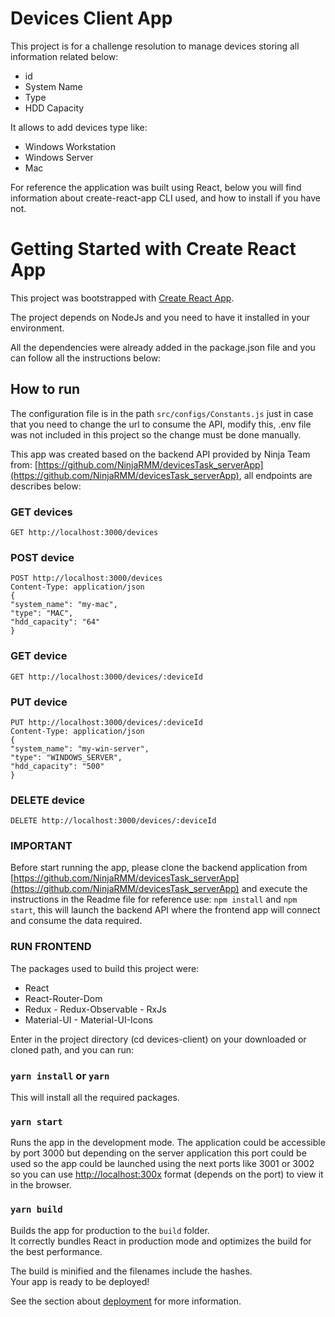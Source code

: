 
# Devices Client App
This project is for a challenge resolution to manage devices storing all information related below:
  * id
  * System Name
  * Type
  * HDD Capacity

It allows to add devices type like:
  * Windows Workstation
  * Windows Server
  * Mac

For reference the application was built using React, below you will find information about create-react-app CLI used, and how to install if you have not.

# Getting Started with Create React App

This project was bootstrapped with [Create React App](https://github.com/facebook/create-react-app).

The project depends on NodeJs and you need to have it installed in your environment.

All the dependencies were already added in the package.json file and you can follow all the instructions below:

## How to run

The configuration file is in the path `src/configs/Constants.js` just in case that you need to change the url to consume the API, modify this, .env file was not included in this project so the change must be done manually.

This app was created based on the backend API provided by Ninja Team from: [https://github.com/NinjaRMM/devicesTask_serverApp](https://github.com/NinjaRMM/devicesTask_serverApp), all endpoints are describes below:

### GET devices

    GET http://localhost:3000/devices

### POST device

    POST http://localhost:3000/devices
    Content-Type: application/json
    {
    "system_name": "my-mac",
    "type": "MAC",
    "hdd_capacity": "64"
    }

### GET device

    GET http://localhost:3000/devices/:deviceId

### PUT device

    PUT http://localhost:3000/devices/:deviceId
    Content-Type: application/json
    {
    "system_name": "my-win-server",
    "type": "WINDOWS_SERVER",
    "hdd_capacity": "500"
    }

### DELETE device

    DELETE http://localhost:3000/devices/:deviceId

### IMPORTANT

Before start running the app, please clone the backend application from [https://github.com/NinjaRMM/devicesTask_serverApp](https://github.com/NinjaRMM/devicesTask_serverApp) and execute the instructions in the Readme file for reference use: `npm install` and `npm start`, this will launch the backend API where the frontend app will connect and consume the data required.

### RUN FRONTEND

The packages used to build this project were:

 - React
 - React-Router-Dom
 - Redux - Redux-Observable - RxJs
 - Material-UI - Material-UI-Icons

Enter in the project directory (cd devices-client) on your downloaded or cloned path, and you can run:

### `yarn install` or `yarn`
This will install all the required packages.

### `yarn start`

Runs the app in the development mode.
The application could be accessible by port 3000 but depending on the server application this port could be used so the app could be launched using the next ports like 3001 or 3002 so you can use [http://localhost:300x](http://localhost:300x) format (depends on the port) to view it in the browser.


### `yarn build`

Builds the app for production to the `build` folder.\
It correctly bundles React in production mode and optimizes the build for the best performance.

The build is minified and the filenames include the hashes.\
Your app is ready to be deployed!

See the section about [deployment](https://facebook.github.io/create-react-app/docs/deployment) for more information.


